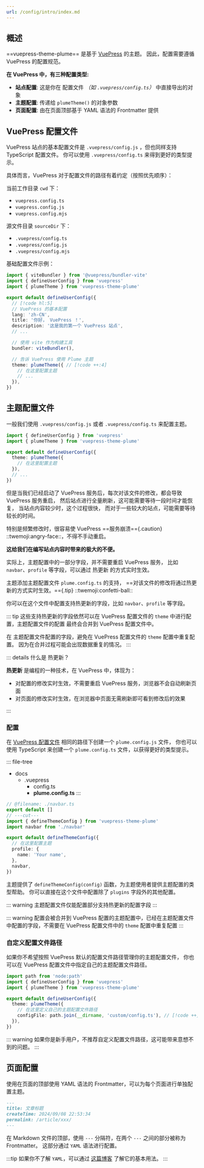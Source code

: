 ```yaml
---
url: /config/intro/index.md
---
```

## 概述

\==vuepress-theme-plume== 是基于 [VuePress](https://v2.vuepress.vuejs.org/) 的主题。
因此，配置需要遵循 VuePress 的配置规范。

**在 VuePress 中，有三种配置类型:**

* **站点配置**: 这是你在 配置文件 *（如 `.vuepress/config.ts`）* 中直接导出的对象
* **主题配置**: 传递给 `plumeTheme()` 的对象参数
* **页面配置**: 由在页面顶部基于 YAML 语法的 Frontmatter 提供

## VuePress 配置文件

VuePress 站点的基本配置文件是 `.vuepress/config.js` ，但也同样支持 TypeScript 配置文件。
你可以使用 `.vuepress/config.ts` 来得到更好的类型提示。

具体而言，VuePress 对于配置文件的路径有着约定（按照优先顺序）：

当前工作目录 `cwd` 下：

* `vuepress.config.ts`
* `vuepress.config.js`
* `vuepress.config.mjs`

源文件目录 `sourceDir` 下：

* `.vuepress/config.ts`&#x20;
* `.vuepress/config.js`
* `.vuepress/config.mjs`

基础配置文件示例：

```ts title=".vuepress/config.ts" twoslash
import { viteBundler } from '@vuepress/bundler-vite'
import { defineUserConfig } from 'vuepress'
import { plumeTheme } from 'vuepress-theme-plume'

export default defineUserConfig({
  // [!code hl:5]
  // VuePress 的基本配置
  lang: 'zh-CN',
  title: '你好， VuePress ！',
  description: '这是我的第一个 VuePress 站点',
  // ...

  // 使用 vite 作为构建工具
  bundler: viteBundler(),

  // 告诉 VuePress 使用 Plume 主题
  theme: plumeTheme({ // [!code ++:4]
    // 在这里配置主题
    // ...
  }),
})
```

## 主题配置文件

一般我们使用 `.vuepress/config.js` 或者 `.vuepress/config.ts` 来配置主题。

```ts title=".vuepress/config.ts" twoslash
import { defineUserConfig } from 'vuepress'
import { plumeTheme } from 'vuepress-theme-plume'

export default defineUserConfig({
  theme: plumeTheme({
    // 在这里配置主题
  }),
  // ...
})
```

但是当我们已经启动了 VuePress 服务后，每次对该文件的修改，都会导致 VuePress 服务重启，
然后站点进行全量刷新，这可能需要等待一段时间才能恢复， 当站点内容较少时，这个过程很快，
而对于一些较大的站点，可能需要等待较长的时间。

特别是频繁修改时，很容易使 VuePress ==服务崩溃=={.caution} ::twemoji:angry-face::，不得不手动重启。

**这给我们在编写站点内容时带来的极大的不便。**

实际上，主题配置中的一部分字段，并不需要重启 VuePress 服务，
比如 `navbar`、`profile` 等字段，可以通过 热更新 的方式实时生效。

主题添加主题配置文件 `plume.config.ts` 的支持，
\==对该文件的修改将通过热更新的方式实时生效。=={.tip} ::twemoji:confetti-ball::

你可以在这个文件中配置支持热更新的字段，比如 `navbar`、`profile` 等字段。

::: tip
这些支持热更新的字段依然可以在 VuePress 配置文件的 `theme` 中进行配置，主题配置文件的配置
最终会合并到 VuePress 配置文件中。

在 主题配置文件配置的字段，避免在 VuePress 配置文件的 `theme` 配置中重复配置。
因为在合并过程可能会出现数据重复的情况。
:::

::: details 什么是 热更新？

**热更新** 是编程的一种技术，在 VuePress 中，体现为：

* 对配置的修改实时生效，不需要重启 VuePress 服务，浏览器不会自动刷新页面
* 对页面的修改实时生效，在浏览器中页面无需刷新即可看到修改后的效果

:::

### 配置

在 [VuePress 配置文件](#vuepress-配置文件) 相同的路径下创建一个 `plume.config.js` 文件，
你也可以使用 TypeScript 来创建一个 `plume.config.ts` 文件，以获得更好的类型提示。

::: file-tree

* docs
  * .vuepress
    * config.ts
    * **plume.config.ts**
      :::

```ts title="plume.config.ts" twoslash
// @filename: ./navbar.ts
export default []
// ---cut---
import { defineThemeConfig } from 'vuepress-theme-plume'
import navbar from './navbar'

export default defineThemeConfig({
  // 在这里配置主题
  profile: {
    name: 'Your name',
  },
  navbar,
})
```

主题提供了 `defineThemeConfig(config)` 函数，为主题使用者提供主题配置的类型帮助。
你可以直接在这个文件中配置除了 `plugins` 字段外的其他配置。

::: warning 主题配置文件仅能配置部分支持热更新的配置字段
:::

::: warning 配置会被合并到 VuePress 配置的主题配置中，已经在主题配置文件中配置的字段，不需要在 VuePress 配置文件中的 `theme` 配置中重复配置
:::

### 自定义配置文件路径

如果你不希望按照 VuePress 默认的配置文件路径管理你的主题配置文件，
你也可以在 VuePress 配置文件中指定自己的主题配置文件路径。

```ts title=".vuepress/config.ts" twoslash
import path from 'node:path'
import { defineUserConfig } from 'vuepress'
import { plumeTheme } from 'vuepress-theme-plume'

export default defineUserConfig({
  theme: plumeTheme({
    // 在这里定义自己的主题配置文件路径
    configFile: path.join(__dirname, 'custom/config.ts'), // [!code ++]
  }),
})
```

::: warning 如果你是新手用户，不推荐自定义配置文件路径，这可能带来意想不到的问题。
:::

## 页面配置

使用在页面的顶部使用 YAML 语法的 Frontmatter，可以为每个页面进行单独配置主题。

```md {1,5} title="article.md"
---
title: 文章标题
createTime: 2024/09/08 22:53:34
permalink: /article/xxx/
---
```

在 Markdown 文件的顶部，使用 `---` 分隔符，在两个 `---` 之间的部分被称为 Frontmatter。
这部分通过 `YAML` 语法进行配置。

:::tip 如果你不了解 `YAML`，可以通过 [这篇博客](/article/ecxnxxd0/) 了解它的基本用法。
:::
